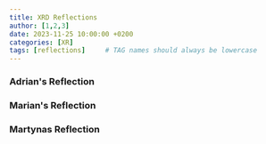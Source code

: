 ```yaml
---
title: XRD Reflections
author: [1,2,3]
date: 2023-11-25 10:00:00 +0200
categories: [XR]
tags: [reflections]     # TAG names should always be lowercase
---
```


### Adrian's Reflection
### Marian's Reflection
### Martynas Reflection
